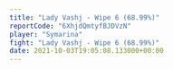 ```yaml
---
title: "Lady Vashj - Wipe 6 (68.99%)"
reportCode: "6XhjdQmtyfBJDVzN"
player: "Symarina"
fight: "Lady Vashj - Wipe 6 (68.99%)"
date: 2021-10-03T19:05:08.133000+00:00
---
```

